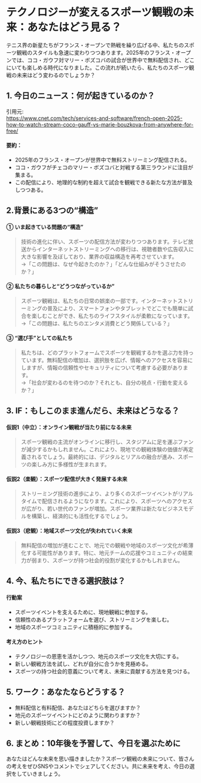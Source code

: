 # テクノロジーが変えるスポーツ観戦の未来：あなたはどう見る？

テニス界の新星たちがフランス・オープンで熱戦を繰り広げる中、私たちのスポーツ観戦のスタイルも急速に変わりつつあります。2025年のフランス・オープンでは、ココ・ガウフ対マリー・ボズコバの試合が世界中で無料配信され、どこにいても楽しめる時代になりました。この流れが続いたら、私たちのスポーツ観戦の未来はどう変わるのでしょうか？

## 1. 今日のニュース：何が起きているのか？
引用元:  
https://www.cnet.com/tech/services-and-software/french-open-2025-how-to-watch-stream-coco-gauff-vs-marie-bouzkova-from-anywhere-for-free/

#### 要約：
- 2025年のフランス・オープンが世界中で無料ストリーミング配信される。
- ココ・ガウフがチェコのマリー・ボズコバと対戦する第三ラウンドに注目が集まる。
- この配信により、地理的な制約を超えて試合を観戦できる新たな方法が普及しつつある。

## 2.背景にある3つの“構造”

#### ① いま起きている問題の“構造”
> 技術の進化に伴い、スポーツの配信方法が変わりつつあります。テレビ放送からインターネットストリーミングへの移行は、視聴者数や広告収入に大きな影響を及ぼしており、業界の収益構造を再考させています。  
> →「この問題は、なぜ今起きたのか？」「どんな仕組みがそうさせたのか？」

#### ② 私たちの暮らしと“どうつながっているか”
> スポーツ観戦は、私たちの日常の娯楽の一部です。インターネットストリーミングの普及により、スマートフォンやタブレットでどこでも簡単に試合を楽しむことができ、私たちのライフスタイルが柔軟になっています。  
> →「この問題は、私たちのエンタメ消費とどう関係している？」

#### ③ “選び手”としての私たち
> 私たちは、どのプラットフォームでスポーツを観戦するかを選ぶ力を持っています。無料配信の増加は、選択肢を広げ、情報へのアクセスを容易にしますが、情報の信頼性やセキュリティについて考慮する必要があります。  
> →「社会が変わるのを待つのか？それとも、自分の視点・行動を変えるか？」

## 3. IF：もしこのまま進んだら、未来はどうなる？

#### 仮説1（中立）：オンライン観戦が当たり前になる未来
> スポーツ観戦の主流がオンラインに移行し、スタジアムに足を運ぶファンが減少するかもしれません。これにより、現地での観戦体験の価値が再定義されるでしょう。最終的には、デジタルとリアルの融合が進み、スポーツの楽しみ方に多様性が生まれます。

#### 仮説2（楽観）：スポーツ配信が大きく発展する未来
> ストリーミング技術の進歩により、より多くのスポーツイベントがリアルタイムで配信されるようになります。これにより、スポーツへのアクセスが広がり、若い世代のファンが増加。スポーツ業界は新たなビジネスモデルを構築し、経済的にも活性化するでしょう。

#### 仮説3（悲観）：地域スポーツ文化が失われていく未来
> 無料配信の増加が進むことで、地元での観戦や地域のスポーツ文化が希薄化する可能性があります。特に、地元チームの応援やコミュニティの結束力が弱まり、スポーツが持つ社会的役割が変化するかもしれません。

## 4. 今、私たちにできる選択肢は？

#### 行動案
- スポーツイベントを支えるために、現地観戦に参加する。
- 信頼性のあるプラットフォームを選び、ストリーミングを楽しむ。
- 地域のスポーツコミュニティに積極的に参加する。

#### 考え方のヒント
- テクノロジーの恩恵を活かしつつ、地元のスポーツ文化を大切にする。
- 新しい観戦方法を試し、どれが自分に合うかを見極める。
- スポーツの持つ社会的意義について考え、未来に貢献する方法を見つける。

## 5. ワーク：あなたならどうする？
- 無料配信と有料配信、あなたはどちらを選びますか？
- 地元のスポーツイベントにどのように関わりますか？
- 新しい観戦技術にどの程度投資しますか？

## 6. まとめ：10年後を予習して、今日を選ぶために
あなたはどんな未来を思い描きましたか？スポーツ観戦の未来について、皆さんの考えをぜひSNSやコメントでシェアしてください。共に未来を考え、今日の選択をしていきましょう。